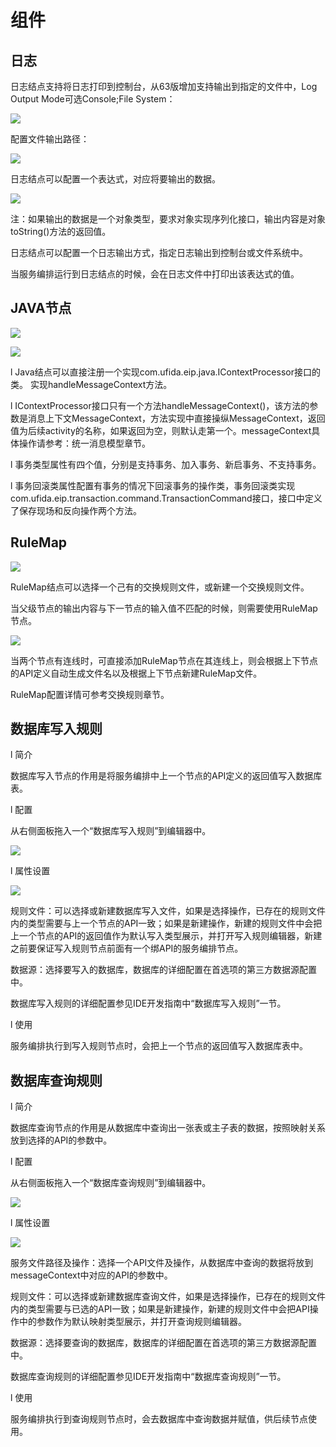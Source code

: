 # 组件

## 日志

日志结点支持将日志打印到控制台，从63版增加支持输出到指定的文件中，Log Output Mode可选Console;File System：

![](/assets/7-/image155.png)



配置文件输出路径：

![](/assets/7-/image156.png)

日志结点可以配置一个表达式，对应将要输出的数据。

![](/assets/7-/image157.png)

注：如果输出的数据是一个对象类型，要求对象实现序列化接口，输出内容是对象toString()方法的返回值。

日志结点可以配置一个日志输出方式，指定日志输出到控制台或文件系统中。

当服务编排运行到日志结点的时候，会在日志文件中打印出该表达式的值。



## JAVA节点


![](/assets/7-/image158.png)

![](/assets/7-/image159.png)

l Java结点可以直接注册一个实现com.ufida.eip.java.IContextProcessor接口的类。 实现handleMessageContext方法。

l IContextProcessor接口只有一个方法handleMessageContext()，该方法的参数是消息上下文MessageContext，方法实现中直接操纵MessageContext，返回值为后续activity的名称，如果返回为空，则默认走第一个。messageContext具体操作请参考：统一消息模型章节。

l 事务类型属性有四个值，分别是支持事务、加入事务、新启事务、不支持事务。

l 事务回滚类属性配置有事务的情况下回滚事务的操作类，事务回滚类实现com.ufida.eip.transaction.command.TransactionCommand接口，接口中定义了保存现场和反向操作两个方法。



## RuleMap

![](/assets/7-/image160.png)


RuleMap结点可以选择一个己有的交换规则文件，或新建一个交换规则文件。

当父级节点的输出内容与下一节点的输入值不匹配的时候，则需要使用RuleMap节点。

![](/assets/7-/image161.png)

当两个节点有连线时，可直接添加RuleMap节点在其连线上，则会根据上下节点的API定义自动生成文件名以及根据上下节点新建RuleMap文件。

RuleMap配置详情可参考交换规则章节。

## 数据库写入规则

l 简介

数据库写入节点的作用是将服务编排中上一个节点的API定义的返回值写入数据库表。

l 配置

从右侧面板拖入一个“数据库写入规则”到编辑器中。

![](/assets/7-/image162.png)

l 属性设置

![](/assets/7-/image163.png)


规则文件：可以选择或新建数据库写入文件，如果是选择操作，已存在的规则文件内的类型需要与上一个节点的API一致；如果是新建操作，新建的规则文件中会把上一个节点的API的返回值作为默认写入类型展示，并打开写入规则编辑器，新建之前要保证写入规则节点前面有一个绑API的服务编排节点。

数据源：选择要写入的数据库，数据库的详细配置在首选项的第三方数据源配置中。

数据库写入规则的详细配置参见IDE开发指南中“数据库写入规则”一节。

l 使用

服务编排执行到写入规则节点时，会把上一个节点的返回值写入数据库表中。



## 数据库查询规则

l 简介

数据库查询节点的作用是从数据库中查询出一张表或主子表的数据，按照映射关系放到选择的API的参数中。

l 配置

从右侧面板拖入一个“数据库查询规则”到编辑器中。

![](/assets/7-/image164.png)

l 属性设置

![](/assets/7-/image165.png)


服务文件路径及操作：选择一个API文件及操作，从数据库中查询的数据将放到messageContext中对应的API的参数中。

规则文件：可以选择或新建数据库查询文件，如果是选择操作，已存在的规则文件内的类型需要与已选的API一致；如果是新建操作，新建的规则文件中会把API操作中的参数作为默认映射类型展示，并打开查询规则编辑器。

数据源：选择要查询的数据库，数据库的详细配置在首选项的第三方数据源配置中。

数据库查询规则的详细配置参见IDE开发指南中“数据库查询规则”一节。

l 使用

服务编排执行到查询规则节点时，会去数据库中查询数据并赋值，供后续节点使用。

 
